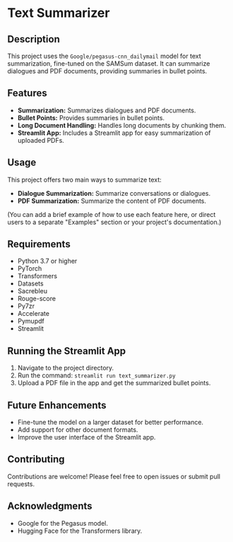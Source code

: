 # Text Summarizer

## Description

This project uses the `Google/pegasus-cnn_dailymail` model for text summarization, fine-tuned on the SAMSum dataset. It can summarize dialogues and PDF documents, providing summaries in bullet points.

## Features

*   **Summarization:** Summarizes dialogues and PDF documents.
*   **Bullet Points:** Provides summaries in bullet points.
*   **Long Document Handling:** Handles long documents by chunking them.
*   **Streamlit App:** Includes a Streamlit app for easy summarization of uploaded PDFs.

## Usage 

This project offers two main ways to summarize text:

* **Dialogue Summarization:** Summarize conversations or dialogues.
* **PDF Summarization:**  Summarize the content of PDF documents.

(You can add a brief example of how to use each feature here, or direct users to a separate "Examples" section or your project's documentation.)

## Requirements

*   Python 3.7 or higher
*   PyTorch
*   Transformers
*   Datasets
*   Sacrebleu
*   Rouge-score
*   Py7zr
*   Accelerate
*   Pymupdf
*   Streamlit



## Running the Streamlit App

1.  Navigate to the project directory.
2.  Run the command: `streamlit run text_summarizer.py`
3.  Upload a PDF file in the app and get the summarized bullet points.

## Future Enhancements

*   Fine-tune the model on a larger dataset for better performance.
*   Add support for other document formats.
*   Improve the user interface of the Streamlit app.

## Contributing

Contributions are welcome! Please feel free to open issues or submit pull requests.

## Acknowledgments

*   Google for the Pegasus model.
*   Hugging Face for the Transformers library.
